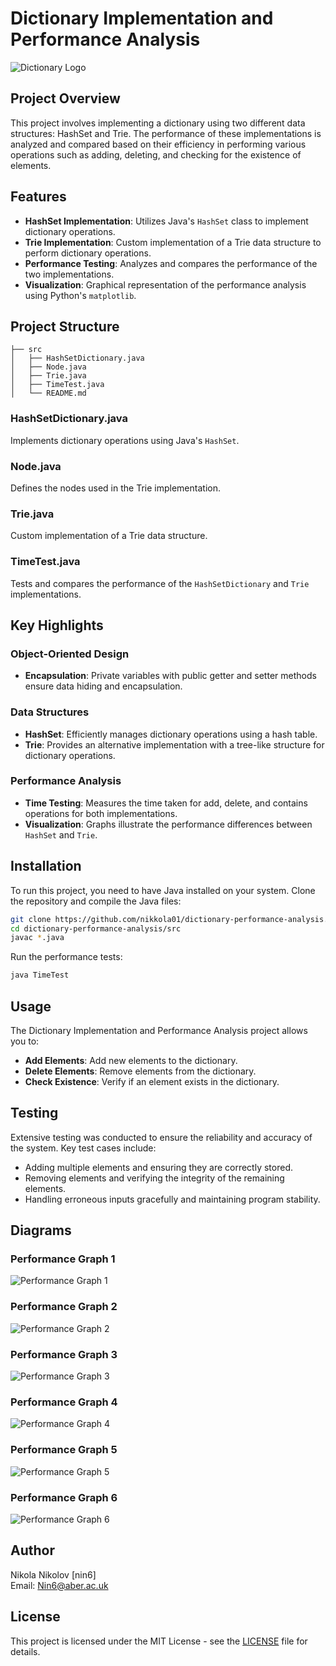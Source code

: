 
# Dictionary Implementation and Performance Analysis

![Dictionary Logo](link-to-logo-image)

## Project Overview

This project involves implementing a dictionary using two different data structures: HashSet and Trie. The performance of these implementations is analyzed and compared based on their efficiency in performing various operations such as adding, deleting, and checking for the existence of elements.

## Features

- **HashSet Implementation**: Utilizes Java's `HashSet` class to implement dictionary operations.
- **Trie Implementation**: Custom implementation of a Trie data structure to perform dictionary operations.
- **Performance Testing**: Analyzes and compares the performance of the two implementations.
- **Visualization**: Graphical representation of the performance analysis using Python's `matplotlib`.

## Project Structure

```plaintext
├── src
│   ├── HashSetDictionary.java
│   ├── Node.java
│   ├── Trie.java
│   ├── TimeTest.java
│   └── README.md
```

### HashSetDictionary.java
Implements dictionary operations using Java's `HashSet`.

### Node.java
Defines the nodes used in the Trie implementation.

### Trie.java
Custom implementation of a Trie data structure.

### TimeTest.java
Tests and compares the performance of the `HashSetDictionary` and `Trie` implementations.

## Key Highlights

### Object-Oriented Design
- **Encapsulation**: Private variables with public getter and setter methods ensure data hiding and encapsulation.

### Data Structures
- **HashSet**: Efficiently manages dictionary operations using a hash table.
- **Trie**: Provides an alternative implementation with a tree-like structure for dictionary operations.

### Performance Analysis
- **Time Testing**: Measures the time taken for add, delete, and contains operations for both implementations.
- **Visualization**: Graphs illustrate the performance differences between `HashSet` and `Trie`.

## Installation

To run this project, you need to have Java installed on your system. Clone the repository and compile the Java files:

```bash
git clone https://github.com/nikkola01/dictionary-performance-analysis.git
cd dictionary-performance-analysis/src
javac *.java
```

Run the performance tests:

```bash
java TimeTest
```

## Usage

The Dictionary Implementation and Performance Analysis project allows you to:

- **Add Elements**: Add new elements to the dictionary.
- **Delete Elements**: Remove elements from the dictionary.
- **Check Existence**: Verify if an element exists in the dictionary.

## Testing

Extensive testing was conducted to ensure the reliability and accuracy of the system. Key test cases include:

- Adding multiple elements and ensuring they are correctly stored.
- Removing elements and verifying the integrity of the remaining elements.
- Handling erroneous inputs gracefully and maintaining program stability.

## Diagrams

### Performance Graph 1
![Performance Graph 1](cs21120_image_0.png)

### Performance Graph 2
![Performance Graph 2](cs21120_image_1.png)

### Performance Graph 3
![Performance Graph 3](cs21120_image_2.png)

### Performance Graph 4
![Performance Graph 4](cs21120_image_3.png)

### Performance Graph 5
![Performance Graph 5](cs21120_image_4.png)

### Performance Graph 6
![Performance Graph 6](cs21120_image_5.png)


## Author

Nikola Nikolov [nin6]  
Email: [Nin6@aber.ac.uk](mailto:Nin6@aber.ac.uk)

## License

This project is licensed under the MIT License - see the [LICENSE](LICENSE) file for details.
